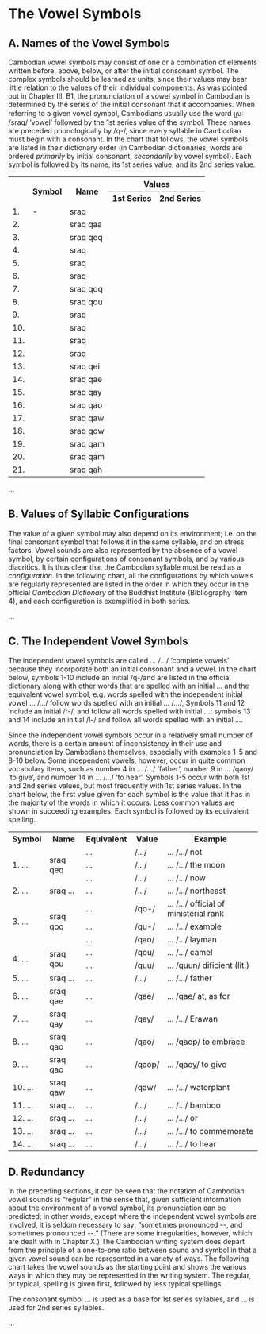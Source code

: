 # The Vowel Symbols

## A. Names of the Vowel Symbols

Cambodian vowel symbols may consist of one or a combination of elements written before, above, below, or after the initial consonant symbol. The complex symbols should be learned as units, since their values may bear little relation to the values of their individual components. As was pointed out in Chapter III, B1, the pronunciation of a vowel symbol in Cambodian is determined by the series of the initial consonant that it accompanies. When referring to a given vowel symbol, Cambodians usually use the word ស្រៈ /sraq/ ‘vowel’ followed by the 1st series value of the symbol. These names are preceded phonologically by /q-/, since every syllable in Cambodian must begin with a consonant. In the chart that follows, the vowel symbols are listed in their dictionary order (in Cambodian dictionaries, words are ordered _primarily_ by initial consonant, _secondarily_ by vowel symbol). Each symbol is followed by its name, its 1st series value, and its 2nd series value.

<table>
  <tr>
    <th rowspan=2></th>
    <th rowspan=2>Symbol</th>
    <th rowspan=2>Name</th>
    <th colspan=2>Values</th>
  </tr>
  <tr>
    <th>1st Series</th>
    <th>2nd Series</th>
  </tr>
  <tr>
    <td>1.</td>
    <td>-</td>
    <td>sraq</td>
    <td></td>
    <td></td>
  </tr>
  <tr>
    <td>2.</td>
    <td></td>
    <td>sraq qaa</td>
    <td></td>
    <td></td>
  </tr>
  <tr>
    <td>3.</td>
    <td></td>
    <td>sraq qeq</td>
    <td></td>
    <td></td>
  </tr>
  <tr>
    <td>4.</td>
    <td></td>
    <td>sraq</td>
    <td></td>
    <td></td>
  </tr>
  <tr>
    <td>5.</td>
    <td></td>
    <td>sraq</td>
    <td></td>
    <td></td>
  </tr>
  <tr>
    <td>6.</td>
    <td></td>
    <td>sraq</td>
    <td></td>
    <td></td>
  </tr>
  <tr>
    <td>7.</td>
    <td></td>
    <td>sraq qoq</td>
    <td></td>
    <td></td>
  </tr>
  <tr>
    <td>8.</td>
    <td></td>
    <td>sraq qou</td>
    <td></td>
    <td></td>
  </tr>
  <tr>
    <td>9.</td>
    <td></td>
    <td>sraq</td>
    <td></td>
    <td></td>
  </tr>
  <tr>
    <td>10.</td>
    <td></td>
    <td>sraq</td>
    <td></td>
    <td></td>
  </tr>
  <tr>
    <td>11.</td>
    <td></td>
    <td>sraq</td>
    <td></td>
    <td></td>
  </tr>
  <tr>
    <td>12.</td>
    <td></td>
    <td>sraq</td>
    <td></td>
    <td></td>
  </tr>
  <tr>
    <td>13.</td>
    <td></td>
    <td>sraq qei</td>
    <td></td>
    <td></td>
  </tr>
  <tr>
    <td>14.</td>
    <td></td>
    <td>sraq qae</td>
    <td></td>
    <td></td>
  </tr>
  <tr>
    <td>15.</td>
    <td></td>
    <td>sraq qay</td>
    <td></td>
    <td></td>
  </tr>
  <tr>
    <td>16.</td>
    <td></td>
    <td>sraq qao</td>
    <td></td>
    <td></td>
  </tr>
  <tr>
    <td>17.</td>
    <td></td>
    <td>sraq qaw</td>
    <td></td>
    <td></td>
  </tr>
  <tr>
    <td>18.</td>
    <td></td>
    <td>sraq qow</td>
    <td></td>
    <td></td>
  </tr>
  <tr>
    <td>19.</td>
    <td></td>
    <td>sraq qam</td>
    <td></td>
    <td></td>
  </tr>
  <tr>
    <td>20.</td>
    <td></td>
    <td>sraq qam</td>
    <td></td>
    <td></td>
  </tr>
  <tr>
    <td>21.</td>
    <td></td>
    <td>sraq qah</td>
    <td></td>
    <td></td>
  </tr>
</table>

...

## B. Values of Syllabic Configurations

The value of a given symbol may also depend on its environment; i.e. on the final consonant symbol that follows it in the same syllable, and on stress factors. Vowel sounds are also represented by the absence of a vowel symbol, by certain configurations of consonant symbols, and by various diacritics. It is thus clear that the Cambodian syllable must be read as a _configuration_. In the following chart, all the configurations by which vowels are regularly represented are listed in the order in which they occur in the official _Cambodian Dictionary_ of the Buddhist Institute (Bibliography Item 4), and each configuration is exemplified in both series.

...

## C. The Independent Vowel Symbols

The independent vowel symbols are called ... /.../ ‘complete vowels’ because they incorporate both an initial consonant and a vowel. In the chart below, symbols 1-10 include an initial /q-/and are listed in the official dictionary along with other words that are spelled with an initial ... and the equivalent vowel symbol; e.g. words spelled with the independent initial vowel ...  /.../ follow words spelled with an initial ... /.../, Symbols 11 and 12 include an initial /r-/, and follow all words spelled with initial ...; symbols 13 and 14 include an initial /l-/ and follow all words spelled with an initial ....

Since the independent vowel symbols occur in a relatively small number of words, there is a certain amount of inconsistency in their use and pronunciation by Cambodians themselves, especially with examples 1-5 and 8-10 below. Some independent vowels, however, occur in quite common vocabulary items, such as number 4 in ... /.../ ‘father’, number 9 in ... /qaoy/ ‘to give’, and number 14 in ... /.../ ‘to hear’. Symbols 1-5 occur with both 1st and 2nd series values, but most frequently with 1st series values. In the chart below, the first value given for each symbol is the value that it has in the majority of the words in which it occurs. Less common values are shown in succeeding examples. Each symbol is followed by its equivalent spelling.

<table>
  <tr>
    <th>Symbol</th>
    <th>Name</th>
    <th>Equivalent</th>
    <th>Value</th>
    <th>Example</th>
  </tr>
  <tr>
    <td rowspan=3>1. ...</td>
    <td rowspan=3>sraq qeq</td>
    <td>...</td>
    <td>/.../</td>
    <td>... /.../ not</td>
  </tr>
  <tr>
    <td>...</td>
    <td>/.../</td>
    <td>... /.../ the moon</td>
  </tr>
  <tr>
    <td>...</td>
    <td>/.../</td>
    <td>... /.../ now</td>
  </tr>
  <tr>
    <td>2. ...</td>
    <td>sraq ...</td>
    <td>...</td>
    <td>/.../</td>
    <td>... /.../ northeast</td>
  </tr>
  <tr>
    <td rowspan=3>3. ...</td>
    <td rowspan=3>sraq qoq</td>
    <td>...</td>
    <td>/qo-/</td>
    <td>... /.../ official of ministerial rank</td>
  </tr>
  <tr>
    <td>...</td>
    <td>/qu-/</td>
    <td>... /.../ example</td>
  </tr>
  <tr>
    <td>...</td>
    <td>/qao/</td>
    <td>... /.../ layman</td>
  </tr>
  <tr>
    <td rowspan=2>4. ...</td>
    <td rowspan=2>sraq qou</td>
    <td>...</td>
    <td>/qou/</td>
    <td>... /.../ camel</td>
  </tr>
  <tr>
    <td>...</td>
    <td>/quu/</td>
    <td>... /quun/ dificient (lit.)</td>
  </tr>
  <tr>
    <td>5. ...</td>
    <td>sraq ...</td>
    <td>...</td>
    <td>/.../</td>
    <td>... /.../ father</td>
  </tr>
  <tr>
    <td>6. ...</td>
    <td>sraq qae</td>
    <td>...</td>
    <td>/qae/</td>
    <td>... /qae/ at, as for</td>
  </tr>
  <tr>
    <td>7. ...</td>
    <td>sraq qay</td>
    <td>...</td>
    <td>/qay/</td>
    <td>... /.../ Erawan</td>
  </tr>
  <tr>
    <td>8. ...</td>
    <td>sraq qao</td>
    <td>...</td>
    <td>/qao/</td>
    <td>... /qaop/ to embrace</td>
  </tr>
  <tr>
    <td>9. ...</td>
    <td>sraq qao</td>
    <td>...</td>
    <td>/qaop/</td>
    <td>... /qaoy/ to give</td>
  </tr>
  <tr>
    <td>10. ...</td>
    <td>sraq qaw</td>
    <td>...</td>
    <td>/qaw/</td>
    <td>... /.../ waterplant</td>
  </tr>
  <tr>
    <td>11. ...</td>
    <td>sraq ...</td>
    <td>...</td>
    <td>/.../</td>
    <td>... /.../ bamboo</td>
  </tr>
  <tr>
    <td>12. ...</td>
    <td>sraq ...</td>
    <td>...</td>
    <td>/.../</td>
    <td>... /.../ or</td>
  </tr>
  <tr>
    <td>13. ...</td>
    <td>sraq ...</td>
    <td>...</td>
    <td>/.../</td>
    <td>... /.../ to commemorate</td>
  </tr>
  <tr>
    <td>14. ...</td>
    <td>sraq ...</td>
    <td>...</td>
    <td>/.../</td>
    <td>... /.../ to hear</td>
  </tr>
</table>

## D. Redundancy

In the preceding sections, it can be seen that the notation of Cambodian vowel sounds is “regular” in the sense that, given sufficient information about the environment of a vowel symbol, its pronunciation can be predicted; in other words, except where the independent vowel symbols are involved, it is seldom necessary to say: “sometimes pronounced --, and sometimes pronounced --.” (There are some irregularities, however, which are dealt with in Chapter X.) The Cambodian writing system does depart from the principle of a one-to-one ratio between sound and symbol in that a given vowel sound can be represented in a variety of ways. The following chart takes the vowel sounds as the starting point and shows the various ways in which they may be represented in the writing system. The regular, or typical, spelling is given first, followed by less typical spellings.

The consonant symbol ... is used as a base for 1st series syllables, and ... is used for 2nd series syllables.

...
